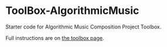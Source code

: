 # ToolBox-AlgorithmicMusic

Starter code for Algorithmic Music Composition Project Toolbox.

Full instructions are on [the toolbox page](https://toolboxes.olin.build/algorithmic-music-composition/).
